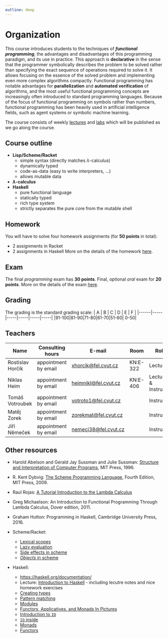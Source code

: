 ```yaml
---
outline: deep
---
```

# Organization

This course introduces students to the techniques of _**functional programming**_, the advantages
and disadvantages of this programming paradigm, and its use in practice.
This approach is **declarative** in the sense that the programmer symbolically describes the problem to be solved
rather than specifying the exact sequence of operations required to solve it. It allows focusing on
the essence of the solved problem and implementing even more complex algorithms compactly.
Functional programming has notable advantages for **parallelization** and **automated verification**
of algorithms, and the most useful functional programming concepts are increasingly often introduced
to standard programming languages. Because of the focus of functional programming on symbols rather
than numbers, functional programming has been heavily used in artificial intelligence fields, such
as agent systems or symbolic machine learning.

The course consists of weekly [lectures](lectures/) and [labs](labs/) which will be published
as we go along the course.

## Course outline

* **Lisp/Scheme/Racket**
    * simple syntax (directly matches $\lambda$-calculus)
    * dynamically typed
    * code-as-data (easy to write interpreters, ...)
    * allows mutable data
* **$\lambda$-calculus**
* **Haskell**
    * pure functional language
    * statically typed
    * rich type system
    * strictly separates the pure core from the mutable shell

## Homework

You will have to solve four homework assignments (for **50 points** in total):
* 2 assignments in Racket
* 2 assignments in Haskell
More on the details of the homework [here](homework/).

## Exam
The final *programming* exam has **30 points**.
Final, optional *oral* exam for **20 points**.
More on the details of the exam [here](exams/).

## Grading
The grading is the standard grading scale:
|  A   |  B  |  C  |  D  |  E  |  F  |
|------|-----|-----|-----|-----|-----|
|91-100|81-90|71-80|61-70|51-60| 0-50|


## Teachers

| Name             | Consulting hours     | E-mail                 | Room    | Role                 |
|------------------|----------------------|------------------------|---------|----------------------|
| Rostislav Horčík | appointment by email | <xhorcik@fel.cvut.cz>  | KN:E-322| Lecturer             |
| Niklas Heim      | appointment by email | <heimnikl@fel.cvut.cz> | KN:E-406| Lecturer & Instructor|
| Tomáš Votroubek  | appointment by email | <votroto1@fel.cvut.cz> |         | Instructor           |
| Matěj Zorek      | appointment by email | <zorekmat@fel.cvut.cz> |         | Instructor           |
| Jiří Němeček     | appointment by email | <nemecj38@fel.cvut.cz> |         | Instructor           |


## Other resources

* Harold Abelson and Gerald Jay Sussman and Julie Sussman: [Structure and Interpretation of Computer
  Programs](https://mitpress.mit.edu/sites/default/files/sicp/full-text/book/book.html), MIT Press,
  1996. 

* R. Kent Dybvig: [The Scheme Programming Language](https://www.scheme.com/tspl4/), Fourth Edition, MIT Press, 2009.

* Raul Rojas: [A Tutorial Introduction to the Lambda Calculus](http://www.inf.fu-berlin.de/lehre/WS03/alpi/lambda.pdf)

* Greg Michaelson: An Introduction to Functional Programming Through Lambda Calculus, Dover edition, 2011. 

* Graham Hutton: Programming in Haskell, Cambridge University Press, 2016.


* Scheme/Racket:
    * [Lexical scopes](https://docs.racket-lang.org/guide/eval.html)
    * [Lazy evaluation](https://sites.ualberta.ca/~jhoover/325/CourseNotes/section/Scheme_3.htm )
    * [Side effects in scheme](https://courses.cs.washington.edu/courses/cse341/05au/lectures/scheme-side-effects.html)
    * [*Objects* in scheme](http://sarabander.github.io/sicp/html/3_002e1.xhtml)

* Haskell:
    * https://haskell.org/documentation/
    * Lecture: [Introduction to Haskell](https://www.cis.upenn.edu/~cis1940/spring13/) - including
        lecutre notes and nice homework exercises
    * [Creating types](http://learnyouahaskell.com/making-our-own-types-and-typeclasses)
    * [Pattern matching](https://www.haskell.org/tutorial/patterns.html)
    * [Modules](https://www.haskell.org/tutorial/modules.html)
    * [Functors, Applicatives, and Monads In Pictures](https://adit.io/posts/2013-04-17-functors,_applicatives,_and_monads_in_pictures.html)
    * [Introduction to `IO`](https://wiki.haskell.org/Introduction_to_IO)
    * [`IO` inside](https://wiki.haskell.org/IO_inside)
    * [Monads](https://www.schoolofhaskell.com/user/bartosz/basics-of-haskell/10_Error_Handling)
    * [Functors](http://learnyouahaskell.com/functors-applicative-functors-and-monoids)



<!--
broken links
* Streams: https://mitpress.mit.edu/sites/default/files/sicp/full-text/book/book-Z-H-24.html
-->

